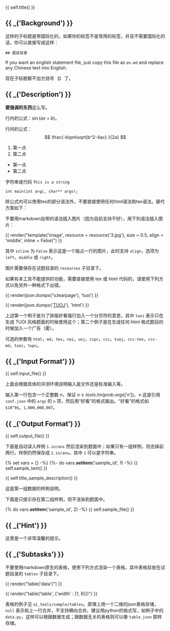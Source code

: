 {{ self.title() }}

## {{ _('Background') }}

这样的子标题是带国际化的，如果你的标签不是常用的标签，并且不需要国际化的话，你可以直接写成这样：

```
## 题目背景
```

If you want an english statement file, just copy this file as `en.md` and replace any Chinese text into English.

现在子标题都不加方括号 `【】` 了。

## {{ _('Description') }}

**要强调的东西**这么写。

行内的公式：$\sin \left(a x + b \right)$。

行间的公式：
$$
\frac{-b\pm\sqrt{b^2-4ac} }{2a}
$$

1. 第一点
2. 第二点

* 第一点
* 第二点

字符串或代码 `This is a string`

```
int main(int argc, char** argv);
```

除公式内可以使用tex的部分语法外，不要直接使用任何html语法和tex语法。替代方案如下：

不要用markdown自带的语法插入图片（因为目前支持不好），用下列语法插入图片：

{{ render("template('image', resource = resource('3.jpg'), size = 0.5, align = 'middle', inline = False)") }}

其中 `inline` 为 `False` 表示这是一个独占一行的图片，此时支持 `align`，选项为 `left`，`middle` 或 `right`。

图片需要保存在试题目录的 `resources` 子目录下。

如果有本工具不能提供的功能，需要直接使用 tex 或 html 代码的，请使用下列方式以免另外一种格式下出错。

{{ render(json.dumps('\\clearpage'), 'tuoi') }}

{{ render(json.dumps('<a href="http://oj.thusaac.org">TUOJ</a>'), 'html') }}

上述第一个例子是为了排版好看强行加入一个分页符的意思，其中 `tuoi` 表示只在生成 TUOI 风格题面的时候使用这个；第二个例子是在生成任何 html 格式题目的时候加入一个广告（雾）。

可选的参数有 `html`，`md`，`tex`，`noi`，`uoj`，`ccpc`，`ccc`，`tuoj`，`ccc-tex`，`ccc-md`，`tuoi`，`tupc`。

## {{ _('Input Format') }}

{{ self.input_file() }}

上面会根据具体的评测环境说明输入是文件还是标准输入等。

输入第一行包含一个正整数 $n$，保证 $n \le {{ tools.hn(prob.args['n']) }}$。←这是引用 `conf.json` 中的 `args` 的 `n` 项，然后用“好看”的格式输出。“好看”的格式如 `$10^9$`，`1,000,000,007`。

## {{ _('Output Format') }}

{{ self.output_file() }}

下面是自动读入样例 `1.in/ans` 然后渲染到题面中；如果只有一组样例，则去掉前两行，样例仍然保存成 `1.in/ans`。其中 `1` 可以是字符串。

{% set vars = {} -%}
{%- do vars.__setitem__('sample_id', 1) -%}
{{ self.sample_text() }}

{{ self.title_sample_description() }}

这是第一组数据的样例说明。

下面是只提示存在第二组样例，但不渲染到题面中。

{% do vars.__setitem__('sample_id', 2) -%}
{{ self.sample_file() }}

## {{ _('Hint') }}

这里是一个非常温馨的提示。

## {{ _('Subtasks') }}

不要使用markdown原生的表格，使用下列方式渲染一个表格，其中表格存放在试题目录的 `tables` 子目录下。

{{ render("table('data')") }}

{{ render("table('table', {'width' : [1, 6]})") }}

表格的例子见 `oi_tools/sample/tables`。原理上用一个二维的json表格存储，`null` 表示和上一行合并，不支持横向合并。建议用python的格式写，如例子中的 `data.py`，这样可以根据数据生成；跟数据无关的表格则可以像 `table.json` 那样存储。
